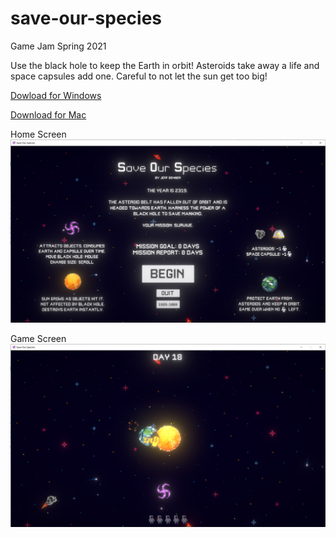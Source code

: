 # save-our-species
Game Jam Spring 2021

Use the black hole to keep the Earth in orbit! Asteroids take away a life and space capsules add one. Careful to not let the sun get too big!

[Dowload for Windows](https://github.com/jbonner50/game-jam-spring2021/blob/main/Reel_In_The_Ring_Windows.zip)

[Download for Mac](https://github.com/jbonner50/game-jam-spring2021/blob/main/Reel_In_The_Ring_Mac.app.zip)

Home Screen
![Home Screen](https://github.com/jbonner50/save-our-species/blob/main/home.png?raw=true)

Game Screen
![Game Screen](https://github.com/jbonner50/save-our-species/blob/main/game.png?raw=true)
